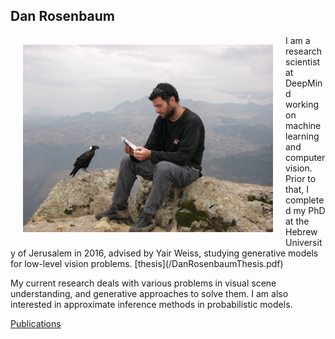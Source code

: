 
## Dan Rosenbaum
<img style="float: left; margin: 15px 20px 15px 20px;" src="/danrosenbaum.jpeg" alt="Dan Rosenbaum" width="400"/>
I am a research scientist at DeepMind working on machine learning and computer vision. Prior to that, I completed my PhD at the Hebrew University of Jerusalem in 2016, advised by Yair Weiss, studying generative models for low-level vision problems. [thesis](/DanRosenbaumThesis.pdf)


My current research deals with various problems in visual scene understanding, and generative approaches to solve them. I am also interested in approximate inference methods in probabilistic models.


[Publications](https://scholar.google.com/citations?user=a6CNXV8AAAAJ&hl=en)
